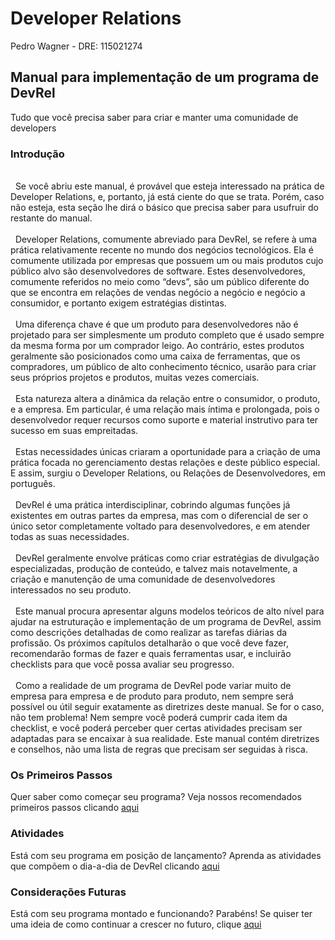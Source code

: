 
# Developer Relations
Pedro Wagner - DRE: 115021274


## Manual para implementação de um programa de DevRel
Tudo que você precisa saber para criar e manter uma comunidade de developers


### Introdução
<br>
&nbsp;&nbsp;Se você abriu este manual, é provável que esteja interessado na prática de Developer Relations, e, portanto, já está ciente do que se trata. Porém, caso não esteja, esta seção lhe dirá o básico que precisa saber para usufruir do restante do manual.
 <br>
 <br>
&nbsp;&nbsp;Developer Relations, comumente abreviado para DevRel, se refere à uma prática relativamente recente no mundo dos negócios tecnológicos. Ela é comumente utilizada por empresas que possuem um ou mais produtos cujo público alvo são desenvolvedores de software. Estes desenvolvedores, comumente referidos no meio como “devs”, são um público diferente do que se encontra em relações de vendas negócio a negócio e negócio a consumidor, e portanto exigem estratégias distintas.
 <br>
 <br>
&nbsp;&nbsp;Uma diferença chave é que um produto para desenvolvedores não é projetado para ser simplesmente um produto completo que é usado sempre da mesma forma por um comprador leigo. Ao contrário, estes produtos geralmente são posicionados como uma caixa de ferramentas, que os compradores, um público de alto conhecimento técnico, usarão para criar seus próprios projetos e produtos, muitas vezes comerciais.
 <br>
 <br>
&nbsp;&nbsp;Esta natureza altera a dinâmica da relação entre o consumidor, o produto, e a empresa. Em particular, é uma relação mais íntima e prolongada, pois o desenvolvedor requer recursos como suporte e material instrutivo para ter sucesso em suas empreitadas.
 <br>
 <br>
&nbsp;&nbsp;Estas necessidades únicas criaram a oportunidade para a criação de uma prática focada no gerenciamento destas relações e deste público especial. E assim, surgiu o Developer Relations, ou Relações de Desenvolvedores, em português.
 <br>
 <br>
&nbsp;&nbsp;DevRel é uma prática interdisciplinar, cobrindo algumas funções já existentes em outras partes da empresa, mas com o diferencial de ser o único setor completamente voltado para desenvolvedores, e em atender todas as suas necessidades.
 <br>
 <br>
&nbsp;&nbsp;DevRel geralmente envolve práticas como criar estratégias de divulgação especializadas, produção de conteúdo, e talvez mais notavelmente, a criação e manutenção de uma comunidade de desenvolvedores interessados no seu produto.
 <br>
 <br>
&nbsp;&nbsp;Este manual procura apresentar alguns modelos teóricos de alto nível para ajudar na estruturação e implementação de um programa de DevRel, assim como descrições detalhadas de como realizar as tarefas diárias da profissão. Os próximos capítulos detalharão o que você deve fazer, recomendarão formas de fazer e quais ferramentas usar, e incluirão checklists para que você possa avaliar seu progresso.
 <br>
 <br>
&nbsp;&nbsp;Como a realidade de um programa de DevRel pode variar muito de empresa para empresa e de produto para produto, nem sempre será possível ou útil seguir exatamente as diretrizes deste manual. Se for o caso, não tem problema! Nem sempre você poderá cumprir cada item da checklist, e você poderá perceber quer certas atividades precisam ser adaptadas para se encaixar à sua realidade. Este manual contém diretrizes e conselhos, não uma lista de regras que precisam ser seguidas à risca.
<br>


### Os Primeiros Passos

Quer saber como começar seu programa? Veja nossos recomendados primeiros passos clicando [aqui](https://pedrowagner.github.io/DevRel/Primeiros%20Passos)

### Atividades
 
Está com seu programa em posição de lançamento? Aprenda as atividades que compõem o dia-a-dia de DevRel clicando [aqui](https://pedrowagner.github.io/DevRel/Atividades)
 
### Considerações Futuras

Está com seu programa montado e funcionando? Parabéns! Se quiser ter uma ideia de como continuar a crescer no futuro, clique [aqui](https://pedrowagner.github.io/DevRel/Futuro)
